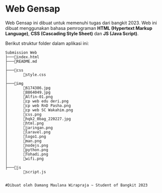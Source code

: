 # Web Gensap

Web Gensap ini dibuat untuk memenuhi tugas dari bangkit 2023. Web ini dibuat menggunakan bahasa pemrograman **HTML (Hypertext Markup Language)**, **CSS (Cascading Style Sheet)** dan **JS (Java Script)**.

Berikut struktur folder dalam aplikasi ini:

```
Submission Web
├───📜index.html
├───📜README.md
│
├───📂css
│       📜style.css
│
├───📂img
│       📜6174386.jpg
│       📜8864049.jpg
│       📜Alfin-01.png
│       📜cp web edu deri.png
│       📜cp web RnD Pasha.png
│       📜cp web SC Wakahim.png
│       📜css.png
│       📜hqk2_0bag_220227.jpg
│       📜html.png
│       📜jaringan.png
│       📜laravel.png
│       📜logo1.png
│       📜man.png
│       📜nodejs.png
│       📜python.png
│       📜Tohadi.png
│       📜wifi.png
│
├───📂js
        📜script.js


#Dibuat oleh Damang Maulana Wirapraja ~ Student of Bangkit 2023   